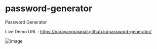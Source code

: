 # password-generator
Password Generator

Live Demo URL : https://narayanprajapat.github.io/password-generator/

![image](https://user-images.githubusercontent.com/65602178/156199650-43429064-5a17-4067-b313-9552e8644e05.png)
